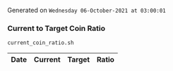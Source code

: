 Generated on `Wednesday 06-October-2021 at 03:00:01`

### Current to Target Coin Ratio
`current_coin_ratio.sh`

Date|Current|Target|Ratio
---|---|---|---

